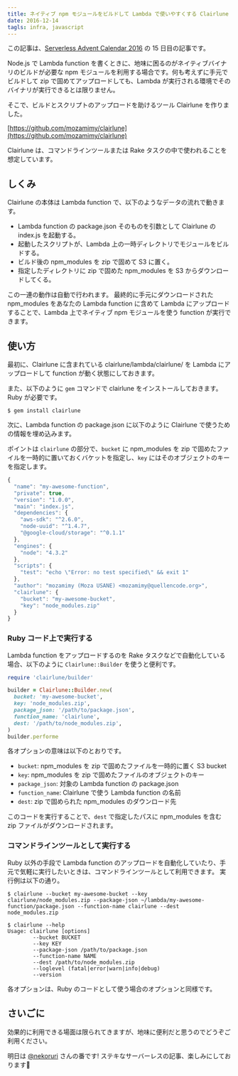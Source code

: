 ```yaml
---
title: ネイティブ npm モジュールをビルドして Lambda で使いやすくする Clairlune の紹介
date: 2016-12-14
tagls: infra, javascript
---
```


この記事は、[Serverless Advent Calendar 2016](http://qiita.com/advent-calendar/2016/serverless) の 15 日目の記事です。

Node.js で Lambda function を書くときに、地味に困るのがネイティブバイナリのビルドが必要な npm モジュールを利用する場合です。何も考えずに手元でビルドして zip で固めてアップロードしても、Lambda が実行される環境でそのバイナリが実行できるとは限りません。

そこで、ビルドとスクリプトのアップロードを助けるツール Clairlune を作りました。

[https://github.com/mozamimy/clairlune](https://github.com/mozamimy/clairlune)

Clairlune は、コマンドラインツールまたは Rake タスクの中で使われることを想定しています。

## しくみ

Clairlune の本体は Lambda function で、以下のようなデータの流れで動きます。

- Lambda function の package.json そのものを引数として Clairlune の index.js を起動する。
- 起動したスクリプトが、Lambda 上の一時ディレクトリでモジュールをビルドする。
- ビルド後の npm\_modules を zip で固めて S3 に置く。
- 指定したディレクトリに zip で固めた npm\_modules を S3 からダウンロードしてくる。

この一連の動作は自動で行われます。
最終的に手元にダウンロードされた npm\_modules をあなたの Lambda function に含めて Lambda にアップロードすることで、Lambda 上でネイティブ npm モジュールを使う function が実行できます。


## 使い方

最初に、Clairlune に含まれている clairlune/lambda/clairlune/ を Lambda にアップロードして function が動く状態にしておきます。

また、以下のように `gem` コマンドで clairlune をインストールしておきます。Ruby が必要です。

```
$ gem install clairlune
```

次に、Lambda function の package.json に以下のように Clairlune で使うための情報を埋め込みます。

ポイントは `clairlune` の部分で、`bucket` に npm\_modules を zip で固めたファイルを一時的に置いておくバケットを指定し、`key` にはそのオブジェクトのキーを指定します。

```javascript
{
  "name": "my-awesome-function",
  "private": true,
  "version": "1.0.0",
  "main": "index.js",
  "dependencies": {
    "aws-sdk": "^2.6.0",
    "node-uuid": "^1.4.7",
    "@google-cloud/storage": "^0.1.1"
  },
  "engines": {
    "node": "4.3.2"
  },
  "scripts": {
    "test": "echo \"Error: no test specified\" && exit 1"
  },
  "author": "mozamimy (Moza USANE) <mozamimy@quellencode.org>",
  "clairlune": {
    "bucket": "my-awesome-bucket",
    "key": "node_modules.zip"
  }
}
```

### Ruby コード上で実行する

Lambda function をアップロードするのを Rake タスクなどで自動化している場合、以下のように `Clairlune::Builder` を使うと便利です。

```ruby
require 'clairlune/builder'

builder = Clairlune::Builder.new(
  bucket: 'my-awesome-bucket',
  key: 'node_modules.zip',
  package_json: '/path/to/package.json',
  function_name: 'clairlune',
  dest: '/path/to/node_modules.zip',
)
builder.performe
```

各オプションの意味は以下のとおりです。

- `bucket`: npm\_modules を zip で固めたファイルを一時的に置く S3 bucket
- `key`: npm\_modules を zip で固めたファイルのオブジェクトのキー
- `package_json`: 対象の Lambda function の package.json
- `function_name`: Clairlune で使う Lambda function の名前
- `dest`: zip で固められた npm\_modules のダウンロード先

このコードを実行することで、`dest` で指定したパスに npm\_modules を含む zip ファイルがダウンロードされます。

### コマンドラインツールとして実行する

Ruby 以外の手段で Lambda function のアップロードを自動化していたり、手元で気軽に実行したいときは、コマンドラインツールとして利用できます。
実行例は以下の通り。

```
$ clairlune --bucket my-awesome-bucket --key clairlune/node_modules.zip --package-json ~/lambda/my-awesome-function/package.json --function-name clairlune --dest node_modules.zip
```

```
$ clairlune --help
Usage: clairlune [options]
        --bucket BUCKET
        --key KEY
        --package-json /path/to/package.json
        --function-name NAME
        --dest /path/to/node_modules.zip
        --loglevel (fatal|error|warn|info|debug)
        --version
```

各オプションは、Ruby のコードとして使う場合のオプションと同様です。

## さいごに

効果的に利用できる場面は限られてきますが、地味に便利だと思うのでどうぞご利用ください。

明日は [@nekoruri](http://qiita.com/nekoruri) さんの番です! ステキなサーバーレスの記事、楽しみにしております🐰
